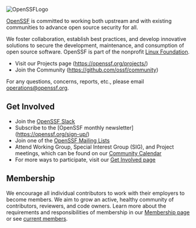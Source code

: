 
![OpenSSFLogo](https://github.com/ossf/.github/assets/51727488/db7bcdb5-b7f8-44a7-a374-83751dd9175a)

[OpenSSF](https://openssf.org/) is committed to working both upstream and with existing communities to advance open source security for all.

We foster collaboration, establish best practices, and develop innovative solutions to secure the development, maintenance, and consumption of open source software. OpenSSF is part of the nonprofit [Linux Foundation](https://linuxfoundation.org/). 

- Visit our Projects page (https://openssf.org/projects/)
- Join the Community (https://github.com/ossf/community)

For any questions, concerns, reports, etc., please email operations@openssf.org.

## Get Involved

- Join the [OpenSSF Slack](http://slack.openssf.org/)
- Subscribe to the [OpenSSF monthly newsletter] (https://openssf.org/sign-up/)
- Join one of the [OpenSSF Mailing Lists](https://lists.openssf.org/g/main/subgroups)
- Attend Working Group, Special Interest Group (SIG), and Project meetings, which can be found on our [Community Calendar](https://calendar.google.com/calendar?cid=czYzdm9lZmhwNWk5cGZsdGI1cTY3bmdwZXNAZ3JvdXAuY2FsZW5kYXIuZ29vZ2xlLmNvbQ)
- For more ways to participate, visit our [Get Involved page](https://openssf.org/getinvolved/)

## Membership

We encourage all individual contributors to work with their employers to become members. We aim to grow an active, healthy community of contributors, reviewers, and code owners. 
Learn more about the requirements and responsibilities of membership in our [Membership page](https://openssf.org/join/) or see [current members](https://landscape.openssf.org/).



